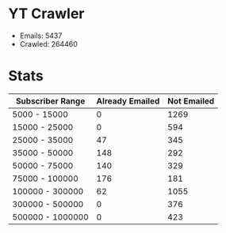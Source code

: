 # YT Crawler
- Emails: 5437
- Crawled: 264460

# Stats
| Subscriber Range  | Already Emailed | Not Emailed |
|-------|-------|-------|
| 5000 - 15000 | 0 | 1269 |
| 15000 - 25000 | 0 | 594 |
| 25000 - 35000 | 47 | 345 |
| 35000 - 50000 | 148 | 292 |
| 50000 - 75000 | 140 | 329 |
| 75000 - 100000 | 176 | 181 |
| 100000 - 300000 | 62 | 1055 |
| 300000 - 500000 | 0 | 376 |
| 500000 - 1000000 | 0 | 423 |
